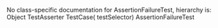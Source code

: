 No class-specific documentation for AssertionFailureTest, hierarchy is: 
Object
  TestAsserter
    TestCase( testSelector)
      AssertionFailureTest
